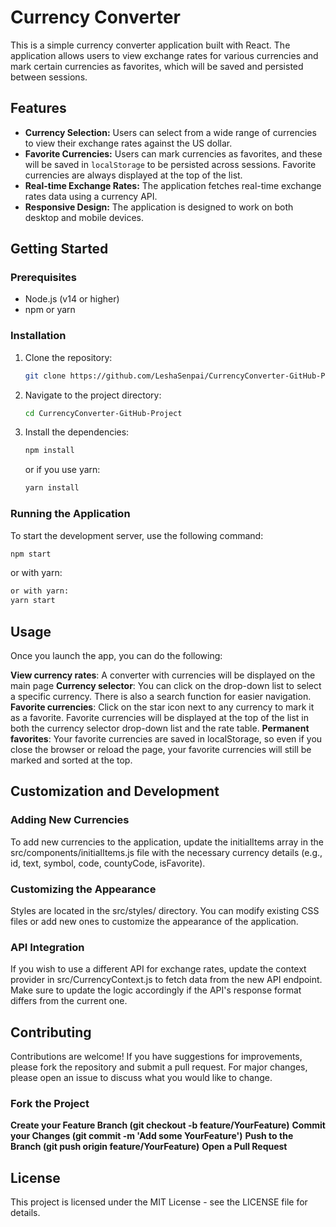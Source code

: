# Currency Converter

This is a simple currency converter application built with React. The application allows users to view exchange rates for various currencies and mark certain currencies as favorites, which will be saved and persisted between sessions.

## Features

- **Currency Selection:** Users can select from a wide range of currencies to view their exchange rates against the US dollar.
- **Favorite Currencies:** Users can mark currencies as favorites, and these will be saved in `localStorage` to be persisted across sessions. Favorite currencies are always displayed at the top of the list.
- **Real-time Exchange Rates:** The application fetches real-time exchange rates data using a currency API.
- **Responsive Design:** The application is designed to work on both desktop and mobile devices.

## Getting Started

### Prerequisites

- Node.js (v14 or higher)
- npm or yarn

### Installation

1. Clone the repository:
    ```bash
    git clone https://github.com/LeshaSenpai/CurrencyConverter-GitHub-Project.git
    ```
2. Navigate to the project directory:
    ```bash
    cd CurrencyConverter-GitHub-Project
    ```
3. Install the dependencies:
    ```bash
    npm install
    ```
    or if you use yarn:
    ```bash
    yarn install
    ```

### Running the Application

To start the development server, use the following command:

```bash
npm start
```
or with yarn:
```bash
or with yarn:
yarn start
```
## Usage
Once you launch the app, you can do the following:

**View currency rates**:
A converter with currencies will be displayed on the main page
**Currency selector**:
You can click on the drop-down list to select a specific currency. There is also a search function for easier navigation.
**Favorite currencies**:
Click on the star icon next to any currency to mark it as a favorite. Favorite currencies will be displayed at the top of the list in both the currency selector drop-down list and the rate table.
**Permanent favorites**:
Your favorite currencies are saved in localStorage, so even if you close the browser or reload the page, your favorite currencies will still be marked and sorted at the top.

## Customization and Development
### Adding New Currencies
To add new currencies to the application, update the initialItems array in the src/components/initialItems.js file with the necessary currency details (e.g., id, text, symbol, code, countyCode, isFavorite).

### Customizing the Appearance
Styles are located in the src/styles/ directory. You can modify existing CSS files or add new ones to customize the appearance of the application.

### API Integration
If you wish to use a different API for exchange rates, update the context provider in src/CurrencyContext.js to fetch data from the new API endpoint. Make sure to update the logic accordingly if the API's response format differs from the current one.
## Contributing
Contributions are welcome! If you have suggestions for improvements, please fork the repository and submit a pull request. For major changes, please open an issue to discuss what you would like to change.

### Fork the Project
**Create your Feature Branch (git checkout -b feature/YourFeature)**
**Commit your Changes (git commit -m 'Add some YourFeature')**
**Push to the Branch (git push origin feature/YourFeature)**
**Open a Pull Request**

## License
This project is licensed under the MIT License - see the LICENSE file for details.